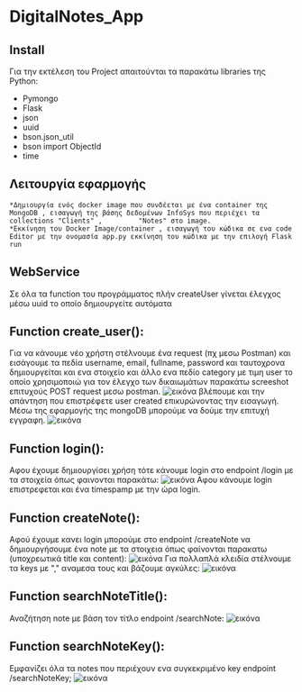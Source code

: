 # DigitalNotes_App

## Install

Για την εκτέλεση του Project απαιτούνται τα παρακάτω libraries της Python:

   * Pymongo
   * Flask
   * json
   * uuid
   * bson.json_util
   * bson import ObjectId
   * time
   
## Λειτουργία εφαρμογής
    
    *Δημιουργία ενός docker image που συνδέεται με ένα container της MongoDB , εισαγωγή της βάσης δεδομένων InfoSys που περιέχει τα collections "Clients" ,         "Notes" στο image.
    *Εκκίνηση του Docker Image/container , εισαγωγή του κώδικα σε ενα code Editor με την ονομασία app.py εκκίνηση του κώδικα με την επιλογή Flask run
    
## WebService
Σε όλα τα function του προγράμματος πλήν createUser γίνεται έλεγχος μέσω uuid το οποίο δημιουργείτε αυτόματα

## Function create_user():
Για να κάνουμε νέο χρήστη στέλνουμε ένα request (πχ μεσω Postman) και εισάγουμε τα πεδία username, email, fullname, password και ταυτοχρονα δημιουργείται και ενα στοιχείο και άλλο ενα πεδίο category με τιμη user το οποίο χρησιμοποιώ για τον έλεγχο των δικαιωμάτων παρακάτω screeshot επιτυχούς POST request μεσω postman.
![εικόνα](https://user-images.githubusercontent.com/75616736/177608652-7fe6813b-2430-4b62-8cf2-a77d23d59ca6.png)
βλέπουμε και την απάντηση που επιστρέφετε user created επικυρώνοντας την εισαγωγή. Μέσω της εφαρμογής της mongoDB μπορούμε να δούμε την επιτυχή εγγραφη.
![εικόνα](https://user-images.githubusercontent.com/75616736/177609140-34505625-8be9-442f-a165-d562caadfa30.png)

## Function login():
Αφου έχουμε δημιουργίσει χρήση τότε κάνουμε login στο endpoint /login με τα στοιχεία όπως φαινονται παρακάτω:
![εικόνα](https://user-images.githubusercontent.com/75616736/177613180-0aaccc7c-0261-44c6-9686-50a69431eaa2.png)
Αφου κάνουμε login επιστρεφεται και ένα timespamp με την ώρα login.

## Function createNote():
Αφού έχουμε κανει login μπορούμε στο endpoint /createNote να δημιουργήσουμε ένα note με τα στοιχεια όπως φαίνονται παρακατω (υποχρεωτικά title και content):
![εικόνα](https://user-images.githubusercontent.com/75616736/177613616-17a3c61d-b107-409d-afd6-2bbc4cf7f903.png)
Για πολλαπλά κλειδία στέλνουμε τα keys με "," αναμεσα τους και βάζουμε αγκύλες:
![εικόνα](https://user-images.githubusercontent.com/75616736/177613792-a8a9bdb8-f50a-49d6-bd8d-315528b6c5a6.png)

## Function searchNoteTitle():
Αναζήτηση note με βάση τον τίτλο endpoint /searchNote:
![εικόνα](https://user-images.githubusercontent.com/75616736/177614704-29c5c872-b1be-4367-81ab-9730c81f2f37.png)

## Function searchNoteKey():
Εμφανίζει όλα τα notes που περιέχουν ενα συγκεκριμένο key endpoint /searchNoteKey;
![εικόνα](https://user-images.githubusercontent.com/75616736/177614977-c41d23b5-4b6f-4bd1-bb99-f2ba52d213f7.png)
